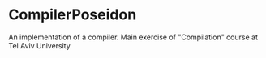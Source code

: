 # CompilerPoseidon
An implementation of a compiler. Main exercise of "Compilation" course at Tel Aviv University

